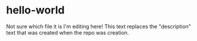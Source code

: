 hello-world
===========

Not sure which file it is I'm editing here! This text replaces the "description" text that was created when the repo was creation.
